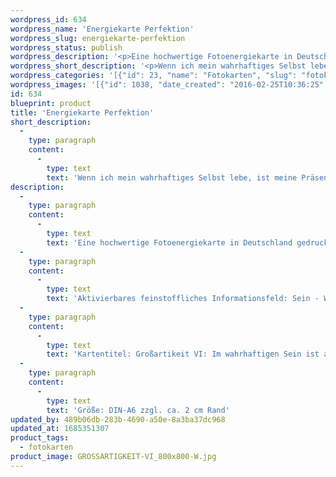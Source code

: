 ```yaml
---
wordpress_id: 634
wordpress_name: 'Energiekarte Perfektion'
wordpress_slug: energiekarte-perfektion
wordpress_status: publish
wordpress_description: '<p>Eine hochwertige Fotoenergiekarte in Deutschland gedruckt und in Handarbeit laminiert.  Sie ist in Postkartengröße (DIN-A6) gut zu transportieren und kann auch auf den Körper aufgelegt werden.</p><p>Aktivierbares feinstoffliches Informationsfeld: Sein - Wahrhaftigkeit - Präsenz - Heilheit: Wahrhaftiges Sein - ein Zustand der Freiheit von verfälschenden, limitierenden Konstrukten. Wenn ich diesen Zustand erlange, bin ich in meinem Ausdruck (meiner Präsenz) in absoluter Stimmigkeit zu der Situation, in der ich bin und zu mir selbst. Dies ist hier als ''perfekter'' Zustand bezeichnet.</p><p>Kartentitel: Großartikeit VI: Im wahrhaftigen Sein ist alles "perfekt". Reihe: Großartigkeit</p><p>Größe: DIN-A6 zzgl. ca. 2 cm Rand<br />Andere Formate sind individuell für Sie innerhalb weniger Tage herstellbar. Bitte kontaktieren Sie uns hierfür unter <a href="mailto:info@elvedenverlag.de">info@elvedenverlag.de</a>.</p><p><a href="https://my.feenbaum.de/anwendung-energiebilder-foto-laminiert/">Anwendungshinweise</a>      <a href="https://my.feenbaum.de/produktinformationen-fotokarten/">Produktinformationen</a></p>'
wordpress_short_description: '<p>Wenn ich mein wahrhaftiges Selbst lebe, ist meine Präsenz &#8222;perfekt&#8220;</p>'
wordpress_categories: '[{"id": 23, "name": "Fotokarten", "slug": "fotokarten"}]'
wordpress_images: '[{"id": 1038, "date_created": "2016-02-25T10:36:25", "date_created_gmt": "2016-02-25T08:36:25", "date_modified": "2016-02-25T10:36:25", "date_modified_gmt": "2016-02-25T08:36:25", "src": "https://my.feenbaum.de/wp-content/uploads/2016/02/GROSSARTIGKEIT-VI_800x800-W.jpg", "name": "GROSSARTIGKEIT-VI_800x800-W", "alt": ""}]'
id: 634
blueprint: product
title: 'Energiekarte Perfektion'
short_description:
  -
    type: paragraph
    content:
      -
        type: text
        text: 'Wenn ich mein wahrhaftiges Selbst lebe, ist meine Präsenz ''perfekt'''
description:
  -
    type: paragraph
    content:
      -
        type: text
        text: 'Eine hochwertige Fotoenergiekarte in Deutschland gedruckt und in Handarbeit laminiert.  Sie ist in Postkartengröße (DIN-A6) gut zu transportieren und kann auch auf den Körper aufgelegt werden.'
  -
    type: paragraph
    content:
      -
        type: text
        text: 'Aktivierbares feinstoffliches Informationsfeld: Sein - Wahrhaftigkeit - Präsenz - Heilheit: Wahrhaftiges Sein - ein Zustand der Freiheit von verfälschenden, limitierenden Konstrukten. Wenn ich diesen Zustand erlange, bin ich in meinem Ausdruck (meiner Präsenz) in absoluter Stimmigkeit zu der Situation, in der ich bin und zu mir selbst. Dies ist hier als ''perfekter'' Zustand bezeichnet.'
  -
    type: paragraph
    content:
      -
        type: text
        text: 'Kartentitel: Großartikeit VI: Im wahrhaftigen Sein ist alles "perfekt". Reihe: Großartigkeit'
  -
    type: paragraph
    content:
      -
        type: text
        text: 'Größe: DIN-A6 zzgl. ca. 2 cm Rand'
updated_by: 489b06db-283b-4690-a50e-8a3ba37dc968
updated_at: 1685351307
product_tags:
  - fotokarten
product_image: GROSSARTIGKEIT-VI_800x800-W.jpg
---
```

